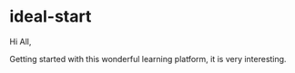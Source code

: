 # ideal-start
Hi All,

Getting started with this wonderful learning platform, it is very interesting.  
